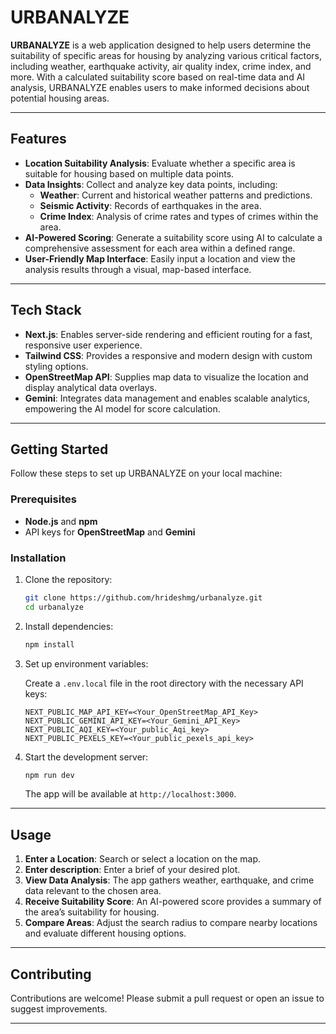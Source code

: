# URBANALYZE

**URBANALYZE** is a web application designed to help users determine the suitability of specific areas for housing by analyzing various critical factors, including weather, earthquake activity, air quality index, crime index, and more. With a calculated suitability score based on real-time data and AI analysis, URBANALYZE enables users to make informed decisions about potential housing areas.

---

## Features

- **Location Suitability Analysis**: Evaluate whether a specific area is suitable for housing based on multiple data points.
- **Data Insights**: Collect and analyze key data points, including:
  - **Weather**: Current and historical weather patterns and predictions.
  - **Seismic Activity**: Records of earthquakes in the area.
  - **Crime Index**: Analysis of crime rates and types of crimes within the area.
- **AI-Powered Scoring**: Generate a suitability score using AI to calculate a comprehensive assessment for each area within a defined range.
- **User-Friendly Map Interface**: Easily input a location and view the analysis results through a visual, map-based interface.

---

## Tech Stack

- **Next.js**: Enables server-side rendering and efficient routing for a fast, responsive user experience.
- **Tailwind CSS**: Provides a responsive and modern design with custom styling options.
- **OpenStreetMap API**: Supplies map data to visualize the location and display analytical data overlays.
- **Gemini**: Integrates data management and enables scalable analytics, empowering the AI model for score calculation.

---

## Getting Started

Follow these steps to set up URBANALYZE on your local machine:

### Prerequisites

- **Node.js** and **npm**
- API keys for **OpenStreetMap** and **Gemini**

### Installation

1. Clone the repository:

   ```bash
   git clone https://github.com/hrideshmg/urbanalyze.git
   cd urbanalyze
   ```

2. Install dependencies:

   ```bash
   npm install
   ```

3. Set up environment variables:

   Create a `.env.local` file in the root directory with the necessary API keys:

   ```plaintext
   NEXT_PUBLIC_MAP_API_KEY=<Your_OpenStreetMap_API_Key>
   NEXT_PUBLIC_GEMINI_API_KEY=<Your_Gemini_API_Key>
   NEXT_PUBLIC_AQI_KEY=<Your_public_Aqi_key>
   NEXT_PUBLIC_PEXELS_KEY=<Your_public_pexels_api_key>
   ```

4. Start the development server:

   ```bash
   npm run dev
   ```

   The app will be available at `http://localhost:3000`.

---

## Usage

1. **Enter a Location**: Search or select a location on the map.
2. **Enter description**: Enter a brief of your desired plot.
3. **View Data Analysis**: The app gathers weather, earthquake, and crime data relevant to the chosen area.
4. **Receive Suitability Score**: An AI-powered score provides a summary of the area’s suitability for housing.
5. **Compare Areas**: Adjust the search radius to compare nearby locations and evaluate different housing options.

---

## Contributing

Contributions are welcome! Please submit a pull request or open an issue to suggest improvements.

---
